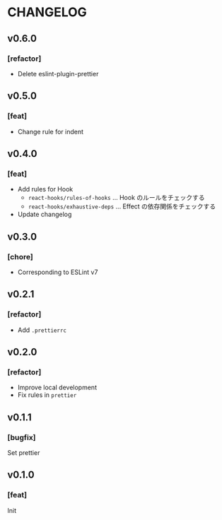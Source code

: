 # CHANGELOG

## v0.6.0

### [refactor]
- Delete eslint-plugin-prettier

## v0.5.0

### [feat]
- Change rule for indent

## v0.4.0

### [feat]
- Add rules for Hook
   - `react-hooks/rules-of-hooks` ... Hook のルールをチェックする
   - `react-hooks/exhaustive-deps` ... Effect の依存関係をチェックする
- Update changelog

## v0.3.0

### [chore]
- Corresponding to ESLint v7

## v0.2.1

### [refactor]
- Add `.prettierrc`

## v0.2.0

### [refactor]
- Improve local development
- Fix rules in `prettier`

## v0.1.1

### [bugfix]
Set prettier

## v0.1.0

### [feat]
Init
